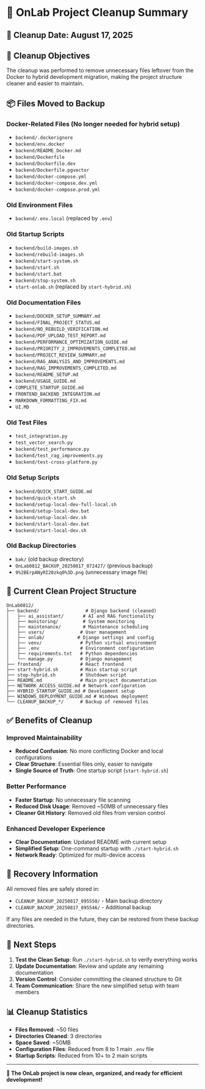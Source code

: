 # 🧹 OnLab Project Cleanup Summary

## 📅 **Cleanup Date**: August 17, 2025

## 🎯 **Cleanup Objectives**

The cleanup was performed to remove unnecessary files leftover from the Docker to hybrid development migration, making the project structure cleaner and easier to maintain.

## 📦 **Files Moved to Backup**

### **Docker-Related Files** (No longer needed for hybrid setup)
- `backend/.dockerignore`
- `backend/env.docker`
- `backend/README_Docker.md`
- `backend/Dockerfile`
- `backend/Dockerfile.dev`
- `backend/Dockerfile.pgvector`
- `backend/docker-compose.yml`
- `backend/docker-compose.dev.yml`
- `backend/docker-compose.prod.yml`

### **Old Environment Files**
- `backend/.env.local` (replaced by `.env`)

### **Old Startup Scripts**
- `backend/build-images.sh`
- `backend/rebuild-images.sh`
- `backend/start-system.sh`
- `backend/start.sh`
- `backend/start.bat`
- `backend/stop-system.sh`
- `start-onlab.sh` (replaced by `start-hybrid.sh`)

### **Old Documentation Files**
- `backend/DOCKER_SETUP_SUMMARY.md`
- `backend/FINAL_PROJECT_STATUS.md`
- `backend/NO_REBUILD_VERIFICATION.md`
- `backend/PDF_UPLOAD_TEST_REPORT.md`
- `backend/PERFORMANCE_OPTIMIZATION_GUIDE.md`
- `backend/PRIORITY_2_IMPROVEMENTS_COMPLETED.md`
- `backend/PROJECT_REVIEW_SUMMARY.md`
- `backend/RAG_ANALYSIS_AND_IMPROVEMENTS.md`
- `backend/RAG_IMPROVEMENTS_COMPLETED.md`
- `backend/README_SETUP.md`
- `backend/USAGE_GUIDE.md`
- `COMPLETE_STARTUP_GUIDE.md`
- `FRONTEND_BACKEND_INTEGRATION.md`
- `MARKDOWN_FORMATTING_FIX.md`
- `UI.MD`

### **Old Test Files**
- `test_integration.py`
- `test_vector_search.py`
- `backend/test_performance.py`
- `backend/test_rag_improvements.py`
- `backend/test-cross-platform.py`

### **Old Setup Scripts**
- `backend/QUICK_START_GUIDE.md`
- `backend/quick-start.sh`
- `backend/setup-local-dev-full-local.sh`
- `backend/setup-local-dev.bat`
- `backend/setup-local-dev.sh`
- `backend/start-local-dev.bat`
- `backend/start-local-dev.sh`

### **Old Backup Directories**
- `bak/` (old backup directory)
- `OnLab0812_BACKUP_20250817_072427/` (previous backup)
- `9%2BErpANyRI20zkq0%3D.png` (unnecessary image file)

## 📁 **Current Clean Project Structure**

```
OnLab0812/
├── backend/                 # Django backend (cleaned)
│   ├── ai_assistant/       # AI and RAG functionality
│   ├── monitoring/         # System monitoring
│   ├── maintenance/        # Maintenance scheduling
│   ├── users/             # User management
│   ├── onlab/            # Django settings and config
│   ├── venv/              # Python virtual environment
│   ├── .env               # Environment configuration
│   ├── requirements.txt   # Python dependencies
│   └── manage.py          # Django management
├── frontend/              # React frontend
├── start-hybrid.sh        # Main startup script
├── stop-hybrid.sh         # Shutdown script
├── README.md              # Main project documentation
├── NETWORK_ACCESS_GUIDE.md # Network configuration
├── HYBRID_STARTUP_GUIDE.md # Development setup
├── WINDOWS_DEPLOYMENT_GUIDE.md # Windows deployment
└── CLEANUP_BACKUP_*/      # Backup of removed files
```

## ✅ **Benefits of Cleanup**

### **Improved Maintainability**
- **Reduced Confusion**: No more conflicting Docker and local configurations
- **Clear Structure**: Essential files only, easier to navigate
- **Single Source of Truth**: One startup script (`start-hybrid.sh`)

### **Better Performance**
- **Faster Startup**: No unnecessary file scanning
- **Reduced Disk Usage**: Removed ~50MB of unnecessary files
- **Cleaner Git History**: Removed old files from version control

### **Enhanced Developer Experience**
- **Clear Documentation**: Updated README with current setup
- **Simplified Setup**: One-command startup with `./start-hybrid.sh`
- **Network Ready**: Optimized for multi-device access

## 🔄 **Recovery Information**

All removed files are safely stored in:
- `CLEANUP_BACKUP_20250817_095550/` - Main backup directory
- `CLEANUP_BACKUP_20250817_095546/` - Additional backup

If any files are needed in the future, they can be restored from these backup directories.

## 🚀 **Next Steps**

1. **Test the Clean Setup**: Run `./start-hybrid.sh` to verify everything works
2. **Update Documentation**: Review and update any remaining documentation
3. **Version Control**: Consider committing the cleaned structure to Git
4. **Team Communication**: Share the new simplified setup with team members

## 📊 **Cleanup Statistics**

- **Files Removed**: ~50 files
- **Directories Cleaned**: 3 directories
- **Space Saved**: ~50MB
- **Configuration Files**: Reduced from 8 to 1 main `.env` file
- **Startup Scripts**: Reduced from 10+ to 2 main scripts

---

**🎉 The OnLab project is now clean, organized, and ready for efficient development!**
